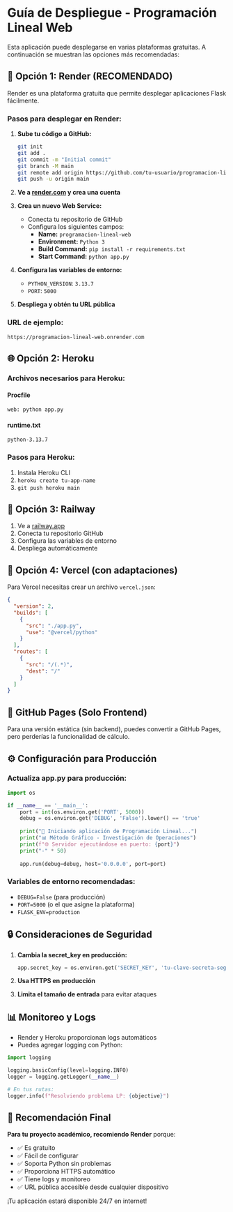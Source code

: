 # Guía de Despliegue - Programación Lineal Web

Esta aplicación puede desplegarse en varias plataformas gratuitas. A continuación se muestran las opciones más recomendadas:

## 🚀 Opción 1: Render (RECOMENDADO)

Render es una plataforma gratuita que permite desplegar aplicaciones Flask fácilmente.

### Pasos para desplegar en Render:

1. **Sube tu código a GitHub:**
   ```bash
   git init
   git add .
   git commit -m "Initial commit"
   git branch -M main
   git remote add origin https://github.com/tu-usuario/programacion-lineal-web.git
   git push -u origin main
   ```

2. **Ve a [render.com](https://render.com) y crea una cuenta**

3. **Crea un nuevo Web Service:**
   - Conecta tu repositorio de GitHub
   - Configura los siguientes campos:
     - **Name:** `programacion-lineal-web`
     - **Environment:** `Python 3`
     - **Build Command:** `pip install -r requirements.txt`
     - **Start Command:** `python app.py`

4. **Configura las variables de entorno:**
   - `PYTHON_VERSION`: `3.13.7`
   - `PORT`: `5000`

5. **Despliega y obtén tu URL pública**

### URL de ejemplo:
`https://programacion-lineal-web.onrender.com`

## 🌐 Opción 2: Heroku

### Archivos necesarios para Heroku:

#### Procfile
```
web: python app.py
```

#### runtime.txt
```
python-3.13.7
```

### Pasos para Heroku:
1. Instala Heroku CLI
2. `heroku create tu-app-name`
3. `git push heroku main`

## 🔧 Opción 3: Railway

1. Ve a [railway.app](https://railway.app)
2. Conecta tu repositorio GitHub
3. Configura las variables de entorno
4. Despliega automáticamente

## 📱 Opción 4: Vercel (con adaptaciones)

Para Vercel necesitas crear un archivo `vercel.json`:

```json
{
  "version": 2,
  "builds": [
    {
      "src": "./app.py",
      "use": "@vercel/python"
    }
  ],
  "routes": [
    {
      "src": "/(.*)",
      "dest": "/"
    }
  ]
}
```

## 🐙 GitHub Pages (Solo Frontend)

Para una versión estática (sin backend), puedes convertir a GitHub Pages, pero perderías la funcionalidad de cálculo.

## ⚙️ Configuración para Producción

### Actualiza app.py para producción:

```python
import os

if __name__ == '__main__':
    port = int(os.environ.get('PORT', 5000))
    debug = os.environ.get('DEBUG', 'False').lower() == 'true'
    
    print("🚀 Iniciando aplicación de Programación Lineal...")
    print("📊 Método Gráfico - Investigación de Operaciones")
    print(f"🌐 Servidor ejecutándose en puerto: {port}")
    print("-" * 50)
    
    app.run(debug=debug, host='0.0.0.0', port=port)
```

### Variables de entorno recomendadas:
- `DEBUG=False` (para producción)
- `PORT=5000` (o el que asigne la plataforma)
- `FLASK_ENV=production`

## 🔒 Consideraciones de Seguridad

1. **Cambia la secret_key en producción:**
   ```python
   app.secret_key = os.environ.get('SECRET_KEY', 'tu-clave-secreta-segura')
   ```

2. **Usa HTTPS en producción**

3. **Limita el tamaño de entrada** para evitar ataques

## 📊 Monitoreo y Logs

- Render y Heroku proporcionan logs automáticos
- Puedes agregar logging con Python:

```python
import logging

logging.basicConfig(level=logging.INFO)
logger = logging.getLogger(__name__)

# En tus rutas:
logger.info(f"Resolviendo problema LP: {objective}")
```

## 🎯 Recomendación Final

**Para tu proyecto académico, recomiendo Render** porque:
- ✅ Es gratuito
- ✅ Fácil de configurar
- ✅ Soporta Python sin problemas
- ✅ Proporciona HTTPS automático
- ✅ Tiene logs y monitoreo
- ✅ URL pública accesible desde cualquier dispositivo

¡Tu aplicación estará disponible 24/7 en internet!